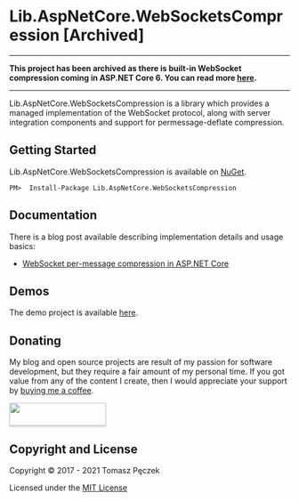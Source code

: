 # Lib.AspNetCore.WebSocketsCompression [Archived]

---

**This project has been archived as there is built-in WebSocket compression coming in ASP.NET Core 6. You can read more [here](https://devblogs.microsoft.com/aspnet/asp-net-core-updates-in-net-6-preview-6/#websocket-compression).**

---

Lib.AspNetCore.WebSocketsCompression is a library which provides a managed implementation of the WebSocket protocol, along with server integration components and support for permessage-deflate compression.

## Getting Started

Lib.AspNetCore.WebSocketsCompression is available on [NuGet](https://www.nuget.org/packages/Lib.AspNetCore.WebSocketsCompression/).

```
PM>  Install-Package Lib.AspNetCore.WebSocketsCompression
```

## Documentation

There is a blog post available describing implementation details and usage basics:

- [WebSocket per-message compression in ASP.NET Core](https://www.tpeczek.com/2017/07/websocket-per-message-compression-in.html)

## Demos

The demo project is available [here](https://github.com/tpeczek/Demo.AspNetCore.WebSockets).

## Donating

My blog and open source projects are result of my passion for software development, but they require a fair amount of my personal time. If you got value from any of the content I create, then I would appreciate your support by [buying me a coffee](https://www.buymeacoffee.com/tpeczek).

<a href="https://www.buymeacoffee.com/tpeczek"><img src="https://www.buymeacoffee.com/assets/img/custom_images/black_img.png" style="height: 41px !important;width: 174px !important;box-shadow: 0px 3px 2px 0px rgba(190, 190, 190, 0.5) !important;-webkit-box-shadow: 0px 3px 2px 0px rgba(190, 190, 190, 0.5) !important;"  target="_blank"></a>

## Copyright and License

Copyright © 2017 - 2021 Tomasz Pęczek

Licensed under the [MIT License](https://github.com/tpeczek/Lib.AspNetCore.WebSocketsCompression/blob/master/LICENSE.md)

